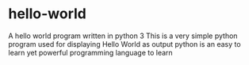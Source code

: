 # hello-world
A hello world program written in python 3
This is a very simple python program used for displaying Hello World as output
python is an easy to learn yet powerful programming language to learn
